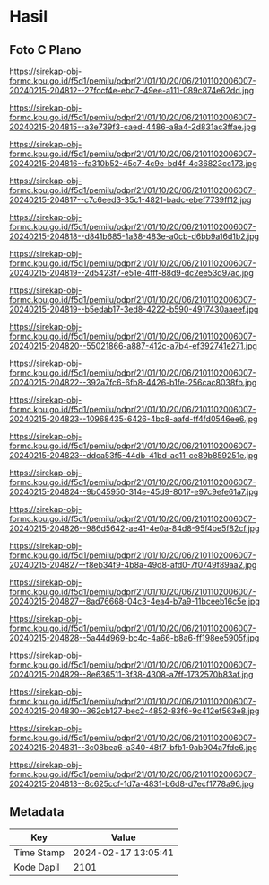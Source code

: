 # Hasil

## Foto C Plano

https://sirekap-obj-formc.kpu.go.id/f5d1/pemilu/pdpr/21/01/10/20/06/2101102006007-20240215-204812--27fccf4e-ebd7-49ee-a111-089c874e62dd.jpg

https://sirekap-obj-formc.kpu.go.id/f5d1/pemilu/pdpr/21/01/10/20/06/2101102006007-20240215-204815--a3e739f3-caed-4486-a8a4-2d831ac3ffae.jpg

https://sirekap-obj-formc.kpu.go.id/f5d1/pemilu/pdpr/21/01/10/20/06/2101102006007-20240215-204816--fa310b52-45c7-4c9e-bd4f-4c36823cc173.jpg

https://sirekap-obj-formc.kpu.go.id/f5d1/pemilu/pdpr/21/01/10/20/06/2101102006007-20240215-204817--c7c6eed3-35c1-4821-badc-ebef7739ff12.jpg

https://sirekap-obj-formc.kpu.go.id/f5d1/pemilu/pdpr/21/01/10/20/06/2101102006007-20240215-204818--d841b685-1a38-483e-a0cb-d6bb9a16d1b2.jpg

https://sirekap-obj-formc.kpu.go.id/f5d1/pemilu/pdpr/21/01/10/20/06/2101102006007-20240215-204819--2d5423f7-e51e-4fff-88d9-dc2ee53d97ac.jpg

https://sirekap-obj-formc.kpu.go.id/f5d1/pemilu/pdpr/21/01/10/20/06/2101102006007-20240215-204819--b5edab17-3ed8-4222-b590-4917430aaeef.jpg

https://sirekap-obj-formc.kpu.go.id/f5d1/pemilu/pdpr/21/01/10/20/06/2101102006007-20240215-204820--55021866-a887-412c-a7b4-ef392741e271.jpg

https://sirekap-obj-formc.kpu.go.id/f5d1/pemilu/pdpr/21/01/10/20/06/2101102006007-20240215-204822--392a7fc6-6fb8-4426-b1fe-256cac8038fb.jpg

https://sirekap-obj-formc.kpu.go.id/f5d1/pemilu/pdpr/21/01/10/20/06/2101102006007-20240215-204823--10968435-6426-4bc8-aafd-ff4fd0546ee6.jpg

https://sirekap-obj-formc.kpu.go.id/f5d1/pemilu/pdpr/21/01/10/20/06/2101102006007-20240215-204823--ddca53f5-44db-41bd-ae11-ce89b859251e.jpg

https://sirekap-obj-formc.kpu.go.id/f5d1/pemilu/pdpr/21/01/10/20/06/2101102006007-20240215-204824--9b045950-314e-45d9-8017-e97c9efe61a7.jpg

https://sirekap-obj-formc.kpu.go.id/f5d1/pemilu/pdpr/21/01/10/20/06/2101102006007-20240215-204826--986d5642-ae41-4e0a-84d8-95f4be5f82cf.jpg

https://sirekap-obj-formc.kpu.go.id/f5d1/pemilu/pdpr/21/01/10/20/06/2101102006007-20240215-204827--f8eb34f9-4b8a-49d8-afd0-7f0749f89aa2.jpg

https://sirekap-obj-formc.kpu.go.id/f5d1/pemilu/pdpr/21/01/10/20/06/2101102006007-20240215-204827--8ad76668-04c3-4ea4-b7a9-11bceeb16c5e.jpg

https://sirekap-obj-formc.kpu.go.id/f5d1/pemilu/pdpr/21/01/10/20/06/2101102006007-20240215-204828--5a44d969-bc4c-4a66-b8a6-ff198ee5905f.jpg

https://sirekap-obj-formc.kpu.go.id/f5d1/pemilu/pdpr/21/01/10/20/06/2101102006007-20240215-204829--8e636511-3f38-4308-a7ff-1732570b83af.jpg

https://sirekap-obj-formc.kpu.go.id/f5d1/pemilu/pdpr/21/01/10/20/06/2101102006007-20240215-204830--362cb127-bec2-4852-83f6-9c412ef563e8.jpg

https://sirekap-obj-formc.kpu.go.id/f5d1/pemilu/pdpr/21/01/10/20/06/2101102006007-20240215-204831--3c08bea6-a340-48f7-bfb1-9ab904a7fde6.jpg

https://sirekap-obj-formc.kpu.go.id/f5d1/pemilu/pdpr/21/01/10/20/06/2101102006007-20240215-204813--8c625ccf-1d7a-4831-b6d8-d7ecf1778a96.jpg


## Metadata

| Key        | Value               |
| ---------- | ------------------- |
| Time Stamp | 2024-02-17 13:05:41 |
| Kode Dapil | 2101                |



